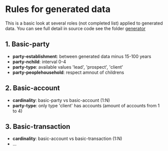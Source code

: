 # Rules for generated data

This is a basic look at several roles (not completed list) applied to generated data. 
You can see full detail in source code see the folder [generator](./generator/)

## 1. Basic-party

 - **party-establishment**: between generated data minus 15-100 years
 - **party-nchild**: interval 0-4
 - **party-type**: available values 'lead', 'prospect', 'client'
 - **party-peoplehousehold**: respect amnout of childrens

## 2. Basic-account

 - **cardinality**: basic-party vs basic-account (1:N) 
 - **party-type**: only type 'client' has accounts (amount of accounts from 1 to 4)

## 3. Basic-transaction

 - **cardinality**: basic-account vs basic-transaction (1:N) 
 - ...

